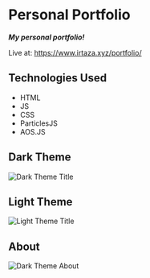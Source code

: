 # Personal Portfolio

**_My personal portfolio!_**

Live at: https://www.irtaza.xyz/portfolio/

## Technologies Used

- HTML
- JS
- CSS
- ParticlesJS
- AOS.JS

## Dark Theme

![Dark Theme Title](https://www.irtaza.xyz/portfolio/assets/Title.png)

## Light Theme

![Light Theme Title](https://www.irtaza.xyz/portfolio/assets/TitleLight.png)

## About

![Dark Theme About](https://www.irtaza.xyz/portfolio/assets/About.png)
